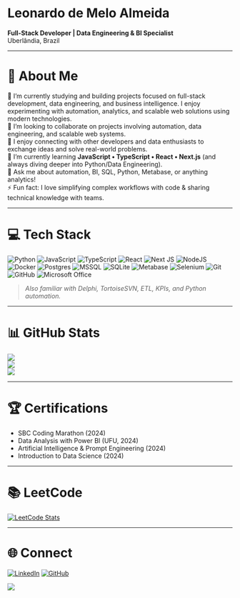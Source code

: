 # Leonardo de Melo Almeida

**Full-Stack Developer | Data Engineering & BI Specialist**  
Uberlândia, Brazil

---

# 💫 About Me

🔭 I’m currently studying and building projects focused on full-stack development, data engineering, and business intelligence. I enjoy experimenting with automation, analytics, and scalable web solutions using modern technologies.  
👯 I’m looking to collaborate on projects involving automation, data engineering, and scalable web systems.  
🤝 I enjoy connecting with other developers and data enthusiasts to exchange ideas and solve real-world problems.  
🌱 I’m currently learning **JavaScript • TypeScript • React • Next.js** (and always diving deeper into Python/Data Engineering).  
💬 Ask me about automation, BI, SQL, Python, Metabase, or anything analytics!  
⚡ Fun fact: I love simplifying complex workflows with code & sharing technical knowledge with teams.

---

# 💻 Tech Stack

![Python](https://img.shields.io/badge/python-3670A0?style=for-the-badge&logo=python&logoColor=ffdd54)
![JavaScript](https://img.shields.io/badge/javascript-%23323330.svg?style=for-the-badge&logo=javascript&logoColor=%23F7DF1E)
![TypeScript](https://img.shields.io/badge/typescript-%23007ACC.svg?style=for-the-badge&logo=typescript&logoColor=white)
![React](https://img.shields.io/badge/react-%2320232a.svg?style=for-the-badge&logo=react&logoColor=%2361DAFB)
![Next JS](https://img.shields.io/badge/Next-black?style=for-the-badge&logo=next.js&logoColor=white)
![NodeJS](https://img.shields.io/badge/node.js-6DA55F?style=for-the-badge&logo=node.js&logoColor=white)
![Docker](https://img.shields.io/badge/docker-%230db7ed.svg?style=for-the-badge&logo=docker&logoColor=white)
![Postgres](https://img.shields.io/badge/postgres-%23316192.svg?style=for-the-badge&logo=postgresql&logoColor=white)
![MSSQL](https://img.shields.io/badge/mssql-%23CC2927.svg?style=for-the-badge&logo=microsoft-sql-server&logoColor=white)
![SQLite](https://img.shields.io/badge/sqlite-%2307405e.svg?style=for-the-badge&logo=sqlite&logoColor=white)
![Metabase](https://img.shields.io/badge/metabase-509ee3?style=for-the-badge&logo=metabase&logoColor=white)
![Selenium](https://img.shields.io/badge/selenium-43B02A?style=for-the-badge&logo=selenium&logoColor=white)
![Git](https://img.shields.io/badge/git-%23F05033.svg?style=for-the-badge&logo=git&logoColor=white)
![GitHub](https://img.shields.io/badge/github-%23121011.svg?style=for-the-badge&logo=github&logoColor=white)
![Microsoft Office](https://img.shields.io/badge/Microsoft_Office-D83B01?style=for-the-badge&logo=microsoft-office&logoColor=white)

> _Also familiar with Delphi, TortoiseSVN, ETL, KPIs, and Python automation._

---

# 📊 GitHub Stats

![](https://github-readme-stats.vercel.app/api?username=LeoM3L0&theme=gotham&hide_border=false&include_all_commits=true&count_private=true)<br/>
![](https://nirzak-streak-stats.vercel.app/?user=LeoM3L0&theme=gotham&hide_border=false)<br/>
![](https://github-readme-stats.vercel.app/api/top-langs/?username=LeoM3L0&theme=gotham&hide_border=false&include_all_commits=true&count_private=true&layout=compact)

---

# 🏆 Certifications

- SBC Coding Marathon (2024)
- Data Analysis with Power BI (UFU, 2024)
- Artificial Intelligence & Prompt Engineering (2024)
- Introduction to Data Science (2024)

---

# 📚 LeetCode

[![LeetCode Stats](https://leetcard.jacoblin.cool/Leonardo_Grosso?theme=unicorn&font=Libre%20Franklin&ext=activity)](https://leetcode.com/Leonardo_Grosso)

---

# 🌐 Connect

[![LinkedIn](https://img.shields.io/badge/LinkedIn-blue?logo=linkedin)](https://www.linkedin.com/in/leonardo-melo-2151a5177)
[![GitHub](https://img.shields.io/badge/GitHub-181717?logo=github&logoColor=white)](https://github.com/LeoM3L0)

[![](https://visitcount.itsvg.in/api?id=LeoM3L0&icon=0&color=0)](https://visitcount.itsvg.in)

<!-- Minimalist. Modern. Driven by impact. -->
